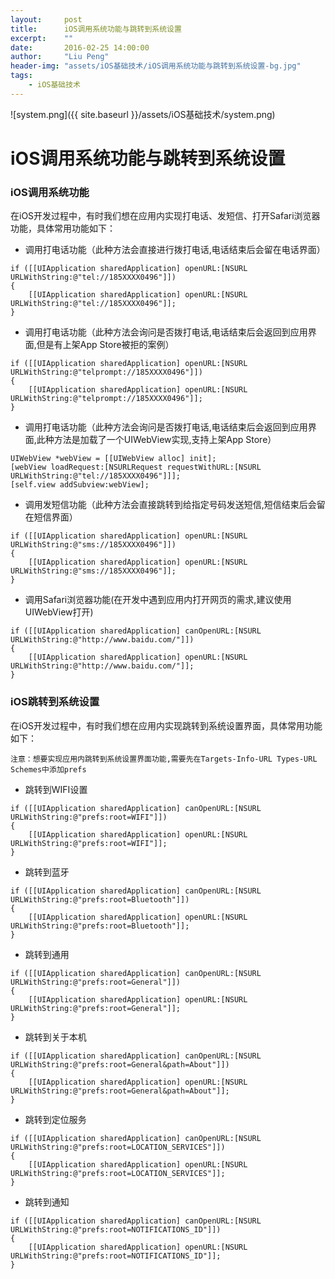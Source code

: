 ```yaml
---
layout:     post
title:      iOS调用系统功能与跳转到系统设置
excerpt:    ""
date:       2016-02-25 14:00:00
author:     "Liu Peng"
header-img: "assets/iOS基础技术/iOS调用系统功能与跳转到系统设置-bg.jpg"
tags:
    - iOS基础技术
---
```


![system.png]({{ site.baseurl }}/assets/iOS基础技术/system.png)

# iOS调用系统功能与跳转到系统设置

### iOS调用系统功能
在iOS开发过程中，有时我们想在应用内实现打电话、发短信、打开Safari浏览器功能，具体常用功能如下：

- 调用打电话功能（此种方法会直接进行拨打电话,电话结束后会留在电话界面）
```objc
if ([[UIApplication sharedApplication] openURL:[NSURL URLWithString:@"tel://185XXXX0496"]])
{
    [[UIApplication sharedApplication] openURL:[NSURL URLWithString:@"tel://185XXXX0496"]];
}
```
- 调用打电话功能（此种方法会询问是否拨打电话,电话结束后会返回到应用界面,但是有上架App Store被拒的案例）
```objc
if ([[UIApplication sharedApplication] openURL:[NSURL URLWithString:@"telprompt://185XXXX0496"]])
{
    [[UIApplication sharedApplication] openURL:[NSURL URLWithString:@"telprompt://185XXXX0496"]];
}
```
- 调用打电话功能（此种方法会询问是否拨打电话,电话结束后会返回到应用界面,此种方法是加载了一个UIWebView实现,支持上架App Store）
```objc
UIWebView *webView = [[UIWebView alloc] init];
[webView loadRequest:[NSURLRequest requestWithURL:[NSURL URLWithString:@"tel://185XXXX0496"]]];
[self.view addSubview:webView];
```
- 调用发短信功能（此种方法会直接跳转到给指定号码发送短信,短信结束后会留在短信界面）
```objc
if ([[UIApplication sharedApplication] openURL:[NSURL URLWithString:@"sms://185XXXX0496"]])
{
    [[UIApplication sharedApplication] openURL:[NSURL URLWithString:@"sms://185XXXX0496"]];
}
```
- 调用Safari浏览器功能(在开发中遇到应用内打开网页的需求,建议使用UIWebView打开)
```objc
if ([[UIApplication sharedApplication] canOpenURL:[NSURL URLWithString:@"http://www.baidu.com/"]])
{
    [[UIApplication sharedApplication] openURL:[NSURL URLWithString:@"http://www.baidu.com/"]];
}
```

### iOS跳转到系统设置
在iOS开发过程中，有时我们想在应用内实现跳转到系统设置界面，具体常用功能如下：

    注意：想要实现应用内跳转到系统设置界面功能,需要先在Targets-Info-URL Types-URL Schemes中添加prefs

- 跳转到WIFI设置
```objc
if ([[UIApplication sharedApplication] canOpenURL:[NSURL URLWithString:@"prefs:root=WIFI"]])
{
    [[UIApplication sharedApplication] openURL:[NSURL URLWithString:@"prefs:root=WIFI"]];
}
```
- 跳转到蓝牙
```objc
if ([[UIApplication sharedApplication] canOpenURL:[NSURL URLWithString:@"prefs:root=Bluetooth"]])
{
    [[UIApplication sharedApplication] openURL:[NSURL URLWithString:@"prefs:root=Bluetooth"]];
}
```
- 跳转到通用
```objc
if ([[UIApplication sharedApplication] canOpenURL:[NSURL URLWithString:@"prefs:root=General"]])
{
    [[UIApplication sharedApplication] openURL:[NSURL URLWithString:@"prefs:root=General"]];
}
```
- 跳转到关于本机
```objc
if ([[UIApplication sharedApplication] canOpenURL:[NSURL URLWithString:@"prefs:root=General&path=About"]])
{
    [[UIApplication sharedApplication] openURL:[NSURL URLWithString:@"prefs:root=General&path=About"]];
}
```
- 跳转到定位服务
```objc
if ([[UIApplication sharedApplication] canOpenURL:[NSURL URLWithString:@"prefs:root=LOCATION_SERVICES"]])
{
    [[UIApplication sharedApplication] openURL:[NSURL URLWithString:@"prefs:root=LOCATION_SERVICES"]];
}
```
- 跳转到通知
```objc
if ([[UIApplication sharedApplication] canOpenURL:[NSURL URLWithString:@"prefs:root=NOTIFICATIONS_ID"]])
{
    [[UIApplication sharedApplication] openURL:[NSURL URLWithString:@"prefs:root=NOTIFICATIONS_ID"]];
}
```